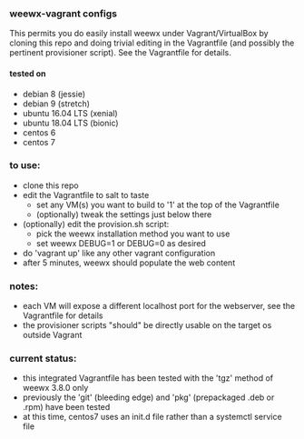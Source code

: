 ### weewx-vagrant configs

This permits you do easily install weewx under Vagrant/VirtualBox by cloning this repo and doing trivial editing in the Vagrantfile (and possibly the pertinent provisioner script).  See the Vagrantfile for details.


#### tested on

* debian 8 (jessie)
* debian 9 (stretch)
* ubuntu 16.04 LTS (xenial)
* ubuntu 18.04 LTS (bionic)
* centos 6
* centos 7

### to use:
* clone this repo
* edit the Vagrantfile to salt to taste
    * set any VM(s) you want to build to '1' at the top of the Vagrantfile
    * (optionally) tweak the settings just below there
* (optionally) edit the provision.sh script:
    * pick the weewx installation method you want to use
    * set weewx DEBUG=1 or DEBUG=0 as desired
* do 'vagrant up' like any other vagrant configuration
* after 5 minutes, weewx should populate the web content

### notes:
* each VM will expose a different localhost port for the webserver, see the Vagrantfile for details
* the provisioner scripts "should" be directly usable on the target os outside Vagrant

### current status:
* this integrated Vagrantfile has been tested with the 'tgz' method of weewx 3.8.0 only
* previously the 'git' (bleeding edge) and 'pkg' (prepackaged .deb or .rpm) have been tested
* at this time, centos7 uses an init.d file rather than a systemctl service file
